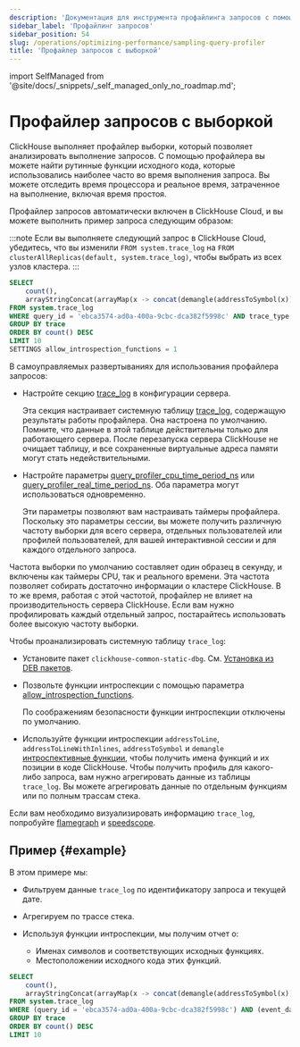 ```yaml
---
description: 'Документация для инструмента профайлинга запросов с помощью выборки в ClickHouse'
sidebar_label: 'Профайлинг запросов'
sidebar_position: 54
slug: /operations/optimizing-performance/sampling-query-profiler
title: 'Профайлер запросов с выборкой'
---
```


import SelfManaged from '@site/docs/_snippets/_self_managed_only_no_roadmap.md';


# Профайлер запросов с выборкой

ClickHouse выполняет профайлер выборки, который позволяет анализировать выполнение запросов. С помощью профайлера вы можете найти рутинные функции исходного кода, которые использовались наиболее часто во время выполнения запроса. Вы можете отследить время процессора и реальное время, затраченное на выполнение, включая время простоя.

Профайлер запросов автоматически включен в ClickHouse Cloud, и вы можете выполнить пример запроса следующим образом:

:::note Если вы выполняете следующий запрос в ClickHouse Cloud, убедитесь, что вы изменили `FROM system.trace_log` на `FROM clusterAllReplicas(default, system.trace_log)`, чтобы выбрать из всех узлов кластера.
:::

```sql
SELECT
    count(),
    arrayStringConcat(arrayMap(x -> concat(demangle(addressToSymbol(x)), '\n    ', addressToLine(x)), trace), '\n') AS sym
FROM system.trace_log
WHERE query_id = 'ebca3574-ad0a-400a-9cbc-dca382f5998c' AND trace_type = 'CPU' AND event_date = today()
GROUP BY trace
ORDER BY count() DESC
LIMIT 10
SETTINGS allow_introspection_functions = 1
```

В самоуправляемых развертываниях для использования профайлера запросов:

- Настройте секцию [trace_log](../../operations/server-configuration-parameters/settings.md#trace_log) в конфигурации сервера.

    Эта секция настраивает системную таблицу [trace_log](/operations/system-tables/trace_log), содержащую результаты работы профайлера. Она настроена по умолчанию. Помните, что данные в этой таблице действительны только для работающего сервера. После перезапуска сервера ClickHouse не очищает таблицу, и все сохраненные виртуальные адреса памяти могут стать недействительными.

- Настройте параметры [query_profiler_cpu_time_period_ns](../../operations/settings/settings.md#query_profiler_cpu_time_period_ns) или [query_profiler_real_time_period_ns](../../operations/settings/settings.md#query_profiler_real_time_period_ns). Оба параметра могут использоваться одновременно.

    Эти параметры позволяют вам настраивать таймеры профайлера. Поскольку это параметры сессии, вы можете получить различную частоту выборки для всего сервера, отдельных пользователей или профилей пользователей, для вашей интерактивной сессии и для каждого отдельного запроса.

Частота выборки по умолчанию составляет один образец в секунду, и включены как таймеры CPU, так и реального времени. Эта частота позволяет собирать достаточно информации о кластере ClickHouse. В то же время, работая с этой частотой, профайлер не влияет на производительность сервера ClickHouse. Если вам нужно профилировать каждый отдельный запрос, постарайтесь использовать более высокую частоту выборки.

Чтобы проанализировать системную таблицу `trace_log`:

- Установите пакет `clickhouse-common-static-dbg`. См. [Установка из DEB пакетов](../../getting-started/install.md#install-from-deb-packages).

- Позвольте функции интроспекции с помощью параметра [allow_introspection_functions](../../operations/settings/settings.md#allow_introspection_functions).

    По соображениям безопасности функции интроспекции отключены по умолчанию.

- Используйте функции интроспекции `addressToLine`, `addressToLineWithInlines`, `addressToSymbol` и `demangle` [интроспективные функции](../../sql-reference/functions/introspection.md), чтобы получить имена функций и их позиции в коде ClickHouse. Чтобы получить профиль для какого-либо запроса, вам нужно агрегировать данные из таблицы `trace_log`. Вы можете агрегировать данные по отдельным функциям или по полным трассам стека.

Если вам необходимо визуализировать информацию `trace_log`, попробуйте [flamegraph](/interfaces/third-party/gui#clickhouse-flamegraph) и [speedscope](https://github.com/laplab/clickhouse-speedscope).

## Пример {#example}

В этом примере мы:

- Фильтруем данные `trace_log` по идентификатору запроса и текущей дате.

- Агрегируем по трассе стека.

- Используя функции интроспекции, мы получим отчет о:

    - Именах символов и соответствующих исходных функциях.
    - Местоположении исходного кода этих функций.

<!-- -->

```sql
SELECT
    count(),
    arrayStringConcat(arrayMap(x -> concat(demangle(addressToSymbol(x)), '\n    ', addressToLine(x)), trace), '\n') AS sym
FROM system.trace_log
WHERE (query_id = 'ebca3574-ad0a-400a-9cbc-dca382f5998c') AND (event_date = today())
GROUP BY trace
ORDER BY count() DESC
LIMIT 10
```
